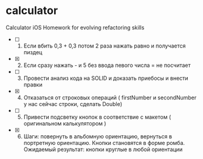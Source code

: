 # calculator
Calculator iOS
Homework for evolving refactoring skills

- [ ] 1. Если вбить 0,3 + 0,3  потом 2 раза нажать равно и получается пиздец
- [x] 2. Если сразу нажать - и 5 без ввода певого числа = не посчитает
- [ ] 3. Провести анализ кода на SOLID и доказать приебосы и внести правки
- [x] 4. Отказаться от строковых операций ( firstNumber и secondNumber у нас сейчас строки, сделать Double)
- [ ] 5. Привести подсветку кнопок в соответствие с макетом ( оригинальном калькулятором )
- [x] 6. Шаги: повернуть в альбомную ориентацию, вернуться в портретную ориентацию. Кнопки становятся в форме ромба. Ожидаемый результат: кнопки круглые в любой ориентации
